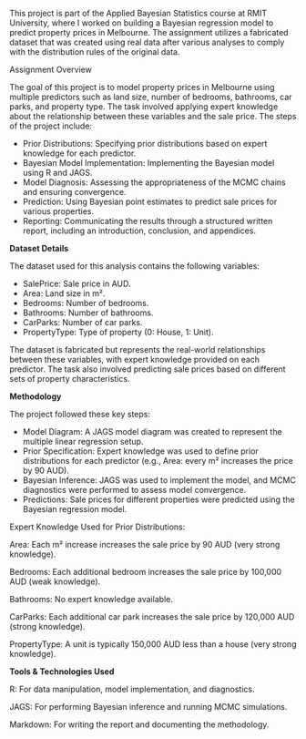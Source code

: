 This project is part of the Applied Bayesian Statistics course at RMIT University, where I worked on building a Bayesian regression model to predict property prices in Melbourne. The assignment utilizes a fabricated dataset that was created using real data after various analyses to comply with the distribution rules of the original data.

Assignment Overview

The goal of this project is to model property prices in Melbourne using multiple predictors such as land size, number of bedrooms, bathrooms, car parks, and property type. The task involved applying expert knowledge about the relationship between these variables and the sale price. The steps of the project include:

* Prior Distributions: Specifying prior distributions based on expert knowledge for each predictor.
* Bayesian Model Implementation: Implementing the Bayesian model using R and JAGS.
* Model Diagnosis: Assessing the appropriateness of the MCMC chains and ensuring convergence.
* Prediction: Using Bayesian point estimates to predict sale prices for various properties.
* Reporting: Communicating the results through a structured written report, including an introduction, conclusion, and appendices.

**Dataset Details**

The dataset used for this analysis contains the following variables:

- SalePrice: Sale price in AUD.
- Area: Land size in m².
- Bedrooms: Number of bedrooms.
- Bathrooms: Number of bathrooms.
- CarParks: Number of car parks.
- PropertyType: Type of property (0: House, 1: Unit).

The dataset is fabricated but represents the real-world relationships between these variables, with expert knowledge provided on each predictor. The task also involved predicting sale prices based on different sets of property characteristics.

**Methodology**

The project followed these key steps:

* Model Diagram: A JAGS model diagram was created to represent the multiple linear regression setup.
* Prior Specification: Expert knowledge was used to define prior distributions for each predictor (e.g., Area: every m² increases the price by 90 AUD).
* Bayesian Inference: JAGS was used to implement the model, and MCMC diagnostics were performed to assess model convergence.
* Predictions: Sale prices for different properties were predicted using the Bayesian regression model.

Expert Knowledge Used for Prior Distributions:

Area: Each m² increase increases the sale price by 90 AUD (very strong knowledge).

Bedrooms: Each additional bedroom increases the sale price by 100,000 AUD (weak knowledge).

Bathrooms: No expert knowledge available.

CarParks: Each additional car park increases the sale price by 120,000 AUD (strong knowledge).

PropertyType: A unit is typically 150,000 AUD less than a house (very strong knowledge).

**Tools & Technologies Used**

R: For data manipulation, model implementation, and diagnostics.

JAGS: For performing Bayesian inference and running MCMC simulations.

Markdown: For writing the report and documenting the methodology.

